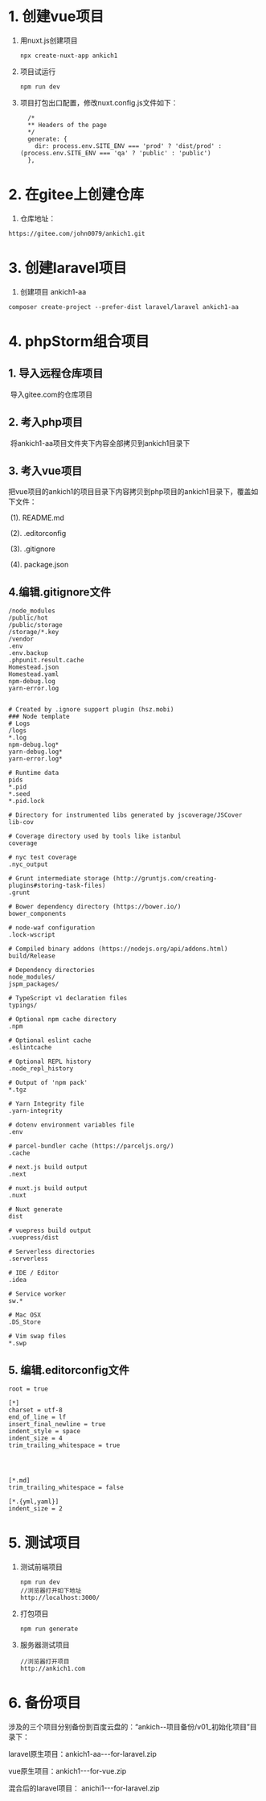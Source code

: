 # 1. 创建vue项目

1. 用nuxt.js创建项目

   ```
   npx create-nuxt-app ankich1
   ```

2. 项目试运行

   ```
   npm run dev
   ```

3. 项目打包出口配置，修改nuxt.config.js文件如下：

   ```
     /*
     ** Headers of the page
     */
     generate: {
       dir: process.env.SITE_ENV === 'prod' ? 'dist/prod' : (process.env.SITE_ENV === 'qa' ? 'public' : 'public')
     },
   ```

   

# 2. 在gitee上创建仓库

1. 仓库地址：

```
https://gitee.com/john0079/ankich1.git
```



# 3. 创建laravel项目

1. 创建项目 ankich1-aa

```
composer create-project --prefer-dist laravel/laravel ankich1-aa
```



# 4. phpStorm组合项目

## 1. 导入远程仓库项目

​	导入gitee.com的仓库项目

## 2. 考入php项目

​	将ankich1-aa项目文件夹下内容全部拷贝到ankich1目录下

## 3. 考入vue项目

​	把vue项目的ankich1的项目目录下内容拷贝到php项目的ankich1目录下，覆盖如下文件：

​	(1). README.md

​	(2). .editorconfig

​	(3). .gitignore

​	(4). package.json

## 4.编辑.gitignore文件

```
/node_modules
/public/hot
/public/storage
/storage/*.key
/vendor
.env
.env.backup
.phpunit.result.cache
Homestead.json
Homestead.yaml
npm-debug.log
yarn-error.log


# Created by .ignore support plugin (hsz.mobi)
### Node template
# Logs
/logs
*.log
npm-debug.log*
yarn-debug.log*
yarn-error.log*

# Runtime data
pids
*.pid
*.seed
*.pid.lock

# Directory for instrumented libs generated by jscoverage/JSCover
lib-cov

# Coverage directory used by tools like istanbul
coverage

# nyc test coverage
.nyc_output

# Grunt intermediate storage (http://gruntjs.com/creating-plugins#storing-task-files)
.grunt

# Bower dependency directory (https://bower.io/)
bower_components

# node-waf configuration
.lock-wscript

# Compiled binary addons (https://nodejs.org/api/addons.html)
build/Release

# Dependency directories
node_modules/
jspm_packages/

# TypeScript v1 declaration files
typings/

# Optional npm cache directory
.npm

# Optional eslint cache
.eslintcache

# Optional REPL history
.node_repl_history

# Output of 'npm pack'
*.tgz

# Yarn Integrity file
.yarn-integrity

# dotenv environment variables file
.env

# parcel-bundler cache (https://parceljs.org/)
.cache

# next.js build output
.next

# nuxt.js build output
.nuxt

# Nuxt generate
dist

# vuepress build output
.vuepress/dist

# Serverless directories
.serverless

# IDE / Editor
.idea

# Service worker
sw.*

# Mac OSX
.DS_Store

# Vim swap files
*.swp

```



## 5. 编辑.editorconfig文件

```
root = true

[*]
charset = utf-8
end_of_line = lf
insert_final_newline = true
indent_style = space
indent_size = 4
trim_trailing_whitespace = true




[*.md]
trim_trailing_whitespace = false

[*.{yml,yaml}]
indent_size = 2

```

# 5. 测试项目

1. 测试前端项目

   ```
   npm run dev
   //浏览器打开如下地址
   http://localhost:3000/
   ```

2. 打包项目

   ```
   npm run generate
   ```

3. 服务器测试项目

   ```
   //浏览器打开项目
   http://ankich1.com
   ```

   

# 6. 备份项目

涉及的三个项目分别备份到百度云盘的：“ankich--项目备份/v01_初始化项目”目录下：

laravel原生项目：ankich1-aa---for-laravel.zip

vue原生项目：ankich1---for-vue.zip

混合后的laravel项目： anichi1---for-laravel.zip